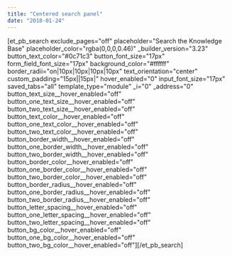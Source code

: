 ```yaml
---
title: "Centered search panel"
date: "2018-01-24"
---
```


\[et\_pb\_search exclude\_pages="off" placeholder="Search the Knowledge Base" placeholder\_color="rgba(0,0,0,0.46)" \_builder\_version="3.23" button\_text\_color="#0c71c3" button\_font\_size="17px" form\_field\_font\_size="17px" background\_color="#ffffff" border\_radii="on|10px|10px|10px|10px" text\_orientation="center" custom\_padding="15px||15px|" hover\_enabled="0" input\_font\_size="17px" saved\_tabs="all" template\_type="module" \_i="0" \_address="0" button\_text\_size\_\_hover\_enabled="off" button\_one\_text\_size\_\_hover\_enabled="off" button\_two\_text\_size\_\_hover\_enabled="off" button\_text\_color\_\_hover\_enabled="off" button\_one\_text\_color\_\_hover\_enabled="off" button\_two\_text\_color\_\_hover\_enabled="off" button\_border\_width\_\_hover\_enabled="off" button\_one\_border\_width\_\_hover\_enabled="off" button\_two\_border\_width\_\_hover\_enabled="off" button\_border\_color\_\_hover\_enabled="off" button\_one\_border\_color\_\_hover\_enabled="off" button\_two\_border\_color\_\_hover\_enabled="off" button\_border\_radius\_\_hover\_enabled="off" button\_one\_border\_radius\_\_hover\_enabled="off" button\_two\_border\_radius\_\_hover\_enabled="off" button\_letter\_spacing\_\_hover\_enabled="off" button\_one\_letter\_spacing\_\_hover\_enabled="off" button\_two\_letter\_spacing\_\_hover\_enabled="off" button\_bg\_color\_\_hover\_enabled="off" button\_one\_bg\_color\_\_hover\_enabled="off" button\_two\_bg\_color\_\_hover\_enabled="off"\]\[/et\_pb\_search\]
